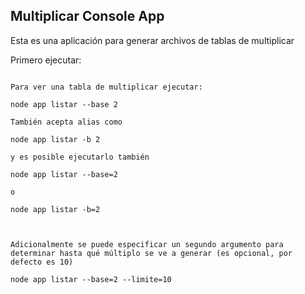## Multiplicar Console App

Esta es una aplicación para generar archivos de tablas de multiplicar

Primero ejecutar:

````npm install

Para ver una tabla de multiplicar ejecutar:

node app listar --base 2 

También acepta alias como

node app listar -b 2 

y es posible ejecutarlo también

node app listar --base=2 

o

node app listar -b=2 



Adicionalmente se puede especificar un segundo argumento para determinar hasta qué múltiplo se ve a generar (es opcional, por defecto es 10)

node app listar --base=2 --limite=10


